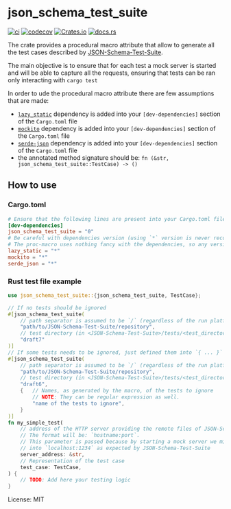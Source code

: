 # json_schema_test_suite

[![ci](https://github.com/macisamuele/json-schema-test-suite-rs/workflows/ci/badge.svg)](https://github.com/macisamuele/json-schema-test-suite-rs/actions)
[![codecov](https://codecov.io/gh/macisamuele/json-schema-test-suite-rs/branch/master/graph/badge.svg)](https://codecov.io/gh/macisamuele/json-schema-test-suite-rs)
[![Crates.io](https://img.shields.io/crates/v/json-schema-test-suite.svg)](https://crates.io/crates/json-schema-test-suite)
[![docs.rs](https://docs.rs/json_schema_test_suite/badge.svg)](https://docs.rs/json-schema-test-suite/)

The crate provides a procedural macro attribute that allow to generate all the test cases
described by [JSON-Schema-Test-Suite](https://github.com/json-schema-org/JSON-Schema-Test-Suite).

The main objective is to ensure that for each test a mock server is started and will be able to
capture all the requests, ensuring that tests can be ran only interacting with `cargo test`

In order to ude the procedural macro attribute there are few assumptions that are made:

* [`lazy_static`](https://crates.io/crates/lazy_static) dependency is added into your `[dev-dependencies]`
  section of the `Cargo.toml` file
* [`mockito`](https://crates.io/crates/mockito) dependency is added into your `[dev-dependencies]`
  section of the `Cargo.toml` file
* [`serde-json`](https://crates.io/crates/serde-json) dependency is added into your `[dev-dependencies]`
  section of the `Cargo.toml` file
* the annotated method signature should be: `fn (&str, json_schema_test_suite::TestCase) -> ()`

## How to use

### Cargo.toml

```toml
# Ensure that the following lines are present into your Cargo.toml file
[dev-dependencies]
json_schema_test_suite = "0"
# Be careful with dependencies version (using `*` version is never recommended).
# The proc-macro uses nothing fancy with the dependencies, so any version should work well :)
lazy_static = "*"
mockito = "*"
serde_json = "*"
```

### Rust test file example

```rust
use json_schema_test_suite::{json_schema_test_suite, TestCase};

// If no tests should be ignored
#[json_schema_test_suite(
    // path separator is assumed to be `/` (regardless of the run platform)
    "path/to/JSON-Schema-Test-Suite/repository",
    // test directory (in <JSON-Schema-Test-Suite>/tests/<test_directory>)
    "draft7"
)]
// If some tests needs to be ignored, just defined them into `{ ... }` as follow
#[json_schema_test_suite(
    // path separator is assumed to be `/` (regardless of the run platform)
    "path/to/JSON-Schema-Test-Suite/repository",
    // test directory (in <JSON-Schema-Test-Suite>/tests/<test_directory>)
    "draft6",
    {   // Names, as generated by the macro, of the tests to ignore
        // NOTE: They can be regular expression as well.
        "name of the tests to ignore",
    }
)]
fn my_simple_test(
    // address of the HTTP server providing the remote files of JSON-Schema-Test-Suite.
    // The format will be: `hostname:port`.
    // This parameter is passed because by starting a mock server we might not start it
    // into `localhost:1234` as expected by JSON-Schema-Test-Suite
    server_address: &str,
    // Representation of the test case
    test_case: TestCase,
) {
    // TODO: Add here your testing logic
}
```

License: MIT
